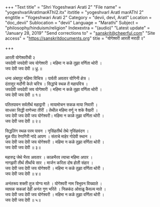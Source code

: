 +++
"Text title" = "Shri Yogeshwari Arati 2"
"File name" = "yogeshvarIAratImarAThI2.itx"
itxtitle = "yogeshvarI AratI marAThI 2"
engtitle = "Yogeshwari Arati 2"
Category = "devii, devI, AratI"
Location = "doc_devii"
Sublocation = "devii"
Language = "Marathi"
Subject = "philosophy/hinduism/religion"
Indexextra = "(audio)"
"Latest update" = "January 28, 2019"
"Send corrections to" = "sanskrit@cheerful.com"
"Site access" = "https://sanskritdocuments.org"
title = "योगेश्वरी आरती मराठी २"

+++
  
 आरती योगेश्वरीची २   
जयदेवी जयदेवी जय योगेश्वरी । महिमा न कळे तुझा वर्णिता थोरी ।  
                जय देवी जय देवी ॥ ध्रु.॥  
  
धन्य अंबापूर महिमा विचित्र । पार्वती अवतार योगिनी क्षेत्र ।  
दंतासुर मर्दोनी केले चरित्र । सिद्धांचे स्थळ तें महापवित्र ।  
जयदेवी जयदेवी जय योगेश्वरी । महिमा न कळे तुझा वर्णिता थोरी ।  
                जय देवी जय देवी ॥ १॥  
  
पतितपावन सर्वतीर्थ महाद्वारी । मायामोचन सकळ माया निवारी ।  
साधका सिद्धी वाणेच्या तीरीं । तेथील महिमा वर्णू न शके वैखरी ।  
जय देवी जय देवी जय योगेश्वरी। महिमा न काळे तुझा वर्णिता थोरी ।  
                जय देवी जय देवी ॥ २॥  
  
सिद्धलिंग स्थळ परम पावन । नृसिंहतीर्थ तेथे नृसिंहवंदन ।  
मूळ पीठ रेणागिरी नांदे आपण । संताचे माहेर गोदेवी स्थान ।  
जय देवी जय देवी जय योगेश्वरी । महिमा न कळे तुझा वर्णिता थोरी ।  
                जय देवी जय देवी ॥ ३॥  
  
महारुद्र जेथे भैरव अवतार । काळभैरव त्याचा महिमा अपार ।  
नागझरी तीर्थ तीर्थांचे सार । मार्जन करिता दोष होती संहार ।  
जय देवी जय देवी जय योगेश्वरी । महिमा न कळे तुझा वर्णिता थोरी ।  
                जय देवी जय देवी ॥ ४॥  
  
अनंतरूप शक्ती तुज योग्य माते । योगेश्वरी नाम त्रिभुवन विख्याते ।  
व्यापक सकळां देहीं अनंत गुण भरिते । निळकंठ ओवाळू कैवल्य माते ।  
जय देवी जय देवी जय योगेश्वरी । महिमा न कळे तुझा वर्णिता थोरी ।  
                जय देवी जय देवी ॥ ५॥  
  
  
  
